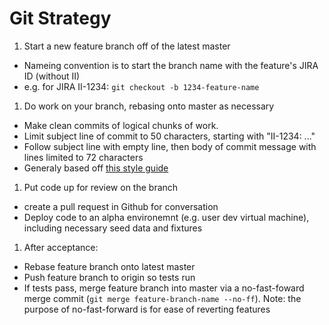 # Git Strategy
1. Start a new feature branch off of the latest master
  - Nameing convention is to start the branch name with the feature's JIRA ID (without II)
  - e.g. for JIRA II-1234: `git checkout -b 1234-feature-name`
1. Do work on your branch, rebasing onto master as necessary
  - Make clean commits of logical chunks of work.
  - Limit subject line of commit to 50 characters, starting with "II-1234: ..."
  - Follow subject line with empty line, then body of commit message with lines limited to 72 characters
  - Generaly based off [this style guide](http://chris.beams.io/posts/git-commit/)
1. Put code up for review on the branch
  - create a pull request in Github for conversation
  - Deploy code to an alpha environemnt (e.g. user dev virtual machine), including necessary seed data and fixtures
1. After acceptance:
  - Rebase feature branch onto latest master
  - Push feature branch to origin so tests run
  - If tests pass, merge feature branch into master via a no-fast-foward merge commit (`git merge feature-branch-name --no-ff`). Note: the purpose of no-fast-forward is for ease of reverting features
  
